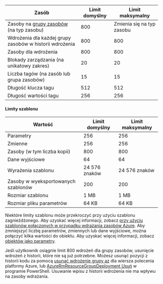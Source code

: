 | Zasób | Limit domyślny | Limit maksymalny |
| --- | --- | --- |
| Zasoby na [grupy zasobów](../articles/azure-resource-manager/resource-group-overview.md#resource-groups) (na typ zasobu) |800 |Zmienia się na typ zasobu |
| Wdrożenia dla każdej grupy zasobów w historii wdrożenia |800 |800 |
| Zasoby dla wdrożenia |800 |800 |
| Blokady zarządzania (na unikatowy zakres) |20 |20 |
| Liczba tagów (na zasób lub grupa zasobów) |15 |15 |
| Długość klucza tagu |512 |512 |
| Długość wartości tagu |256 |256 |


#### <a name="template-limits"></a>Limity szablonu

| Wartość | Limit domyślny | Limit maksymalny |
| --- | --- | --- |
| Parametry |256 |256 |
| Zmienne |256 |256 |
| Zasoby (w tym liczba kopii) |800 |800 |
| Dane wyjściowe |64 |64 |
| Wyrażenia szablonu |24 576 znaków |24 576 znaków |
| Zasoby w wyeksportowanych szablonów |200 |200 | 
| Rozmiar szablonu |1 MB |1 MB |
| Rozmiar pliku parametrów |64 KB |64 KB |

Niektóre limity szablonu może przekroczyć przy użyciu szablonu zagnieżdżonego. Aby uzyskać więcej informacji, zobacz [przy użyciu szablonów połączonych w przypadku wdrażania zasobów Azure](../articles/azure-resource-manager/resource-group-linked-templates.md). Aby zmniejszyć liczbę parametrów, zmiennych lub dane wyjściowe, można połączyć kilka wartości do obiektu. Aby uzyskać więcej informacji, zobacz [obiektów jako parametry](../articles/azure-resource-manager/resource-manager-objects-as-parameters.md).

Jeśli użytkownik osiągnie limit 800 wdrożeń dla grupy zasobów, usunięcie wdrożeń z historii, które nie są już potrzebne. Możesz usunąć pozycji z historii kodu za pomocą [usunąć wdrożenie grupy az](/cli/azure/group/deployment#az_group_deployment_delete) dla wiersza polecenia platformy Azure, lub [AzureRmResourceGroupDeployment Usuń](/powershell/module/azurerm.resources/remove-azurermresourcegroupdeployment) w programie PowerShell. Usuwanie wpisu z historii wdrożenia nie ma wpływu na zasoby wdrażania. 